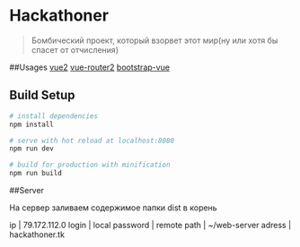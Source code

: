 # Hackathoner

> Бомбический проект, который взорвет этот мир(ну или хотя бы спасет от отчисления)

##Usages
[vue2](https://vuejs.org/)
[vue-router2](https://router.vuejs.org/ru/) 
[bootstrap-vue](https://bootstrap-vue.js.org/)

## Build Setup

``` bash
# install dependencies
npm install

# serve with hot reload at localhost:8080
npm run dev

# build for production with minification
npm run build

```

##Server

На сервер заливаем содержимое папки dist в корень

ip | 79.172.112.0 
login | local
password | remote
path | ~/web-server
adress | hackathoner.tk
